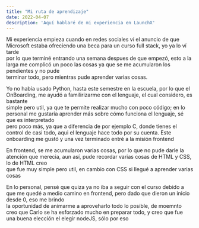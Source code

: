 ```yaml
---
title: "Mi ruta de aprendizaje"
date: 2022-04-07
description: 'Aquí hablaré de mi experiencia en LaunchX'
---
```


Mi experiencia empieza cuando en redes sociales ví el anuncio de que Microsoft estaba ofreciendo una beca para un curso full stack, yo ya lo ví tarde  
por lo que terminé entrando una semana despues de que empezó, esto a la larga me complicó un poco las cosas ya que se me acumularon los pendientes y no pude  
terminar todo, pero mientras pude aprender varias cosas.

Yo no había usado Python, hasta este semestre en la escuela, por lo que el OnBoarding, me ayudó a familirizarme con el lenguaje, el cual considero, es bastante  
simple pero util, ya que te permite realizar mucho con poco código; en lo personal me gustaría aprender más sobre cómo funciona el lenguaje, sé que es interpretado  
pero poco más, ya que a diferencia de por ejemplo C, donde tienes el control de casi todo, aqui el lenguaje hace todo por su cuenta. Este onboarding me gustó
y una vez terminado entré a la misión frontend

En frontend, se me acumularon varias cosas, por lo que no pude darle la atención que merecia, aun así, pude recordar varias cosas de HTML y CSS, lo de HTML creo  
que fue muy simple pero util, en cambio con CSS si llegué a aprender varias cosas

En lo personal, pensé que quiza ya no iba a seguir con el curso debido a que me quedé a medio camino en frontend, pero dado que dieron un inicio desde 0, eso me brindo  
la oportunidad de animarme a aproveharlo todo lo posible, de moemnto creo que Carlo se ha esforzado mucho en preparar todo, y creo que fue una buena elección
el elegir nodeJS, sólo por eso
